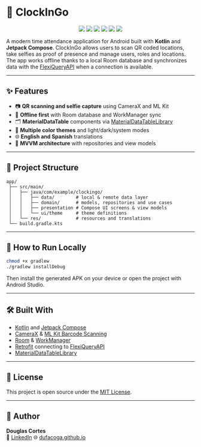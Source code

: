 # 📱 ClockInGo

<p align="center">
  <a href="https://github.com/dufacoga/ClockInGo/issues"><img src="https://img.shields.io/github/issues/dufacoga/clockingo"/></a>
  <a href="https://github.com/dufacoga/ClockInGo/stargazers"><img src="https://img.shields.io/github/stars/dufacoga/ClockInGo"/></a>
  <a href="https://github.com/dufacoga/ClockInGo/network/members"><img src="https://img.shields.io/github/forks/dufacoga/ClockInGo"/></a>
  <a href="https://github.com/dufacoga/ClockInGo/commits/master"><img src="https://img.shields.io/github/last-commit/dufacoga/ClockInGo"/></a>
  <a href="https://github.com/dufacoga/ClockInGo/blob/master/CODE_OF_CONDUCT.md"><img src="https://img.shields.io/badge/contributions-welcome-brightgreen.svg?style=flat"/></a>
  <a href="https://github.com/dufacoga/ClockInGo/blob/master/LICENSE"><img src="https://img.shields.io/github/license/dufacoga/ClockInGo"/></a>
</p>

A modern time attendance application for Android built with **Kotlin** and **Jetpack Compose**. ClockInGo allows users to scan QR coded locations, take selfies as proof of presence and manage users, roles and locations. The app works offline thanks to a local Room database and synchronizes data with the [FlexiQueryAPI](https://github.com/dufacoga/FlexiQueryAPI) when a connection is available.

---

## ✨ Features

- 📷 **QR scanning and selfie capture** using CameraX and ML Kit
- 💾 **Offline first** with Room database and WorkManager sync
- 🗂️ **MaterialDataTable** components via [MaterialDataTableLibrary](https://github.com/dufacoga/MaterialDataTableLibrary)
- 🎨 **Multiple color themes** and light/dark/system modes
- 🌐 **English and Spanish** translations
- 🔄 **MVVM architecture** with repositories and view models

---

## 📂 Project Structure

```
app/
 ├── src/main/
 │   ├── java/com/example/clockingo/
 │   │   ├── data/        # local & remote data layer
 │   │   ├── domain/      # models, repositories and use cases
 │   │   ├── presentation # Compose UI screens & view models
 │   │   └── ui/theme     # theme definitions
 │   └── res/             # resources and translations
 └── build.gradle.kts
```

---

## 🔧 How to Run Locally

```bash
chmod +x gradlew
./gradlew installDebug
```

Then install the generated APK on your device or open the project with Android Studio.

---

## 🛠️ Built With

- [Kotlin](https://kotlinlang.org/) and [Jetpack Compose](https://developer.android.com/jetpack/compose)
- [CameraX](https://developer.android.com/training/camerax) & [ML Kit Barcode Scanning](https://developers.google.com/ml-kit/vision/barcode-scanning)
- [Room](https://developer.android.com/jetpack/androidx/releases/room) & [WorkManager](https://developer.android.com/topic/libraries/architecture/workmanager)
- [Retrofit](https://square.github.io/retrofit/) connecting to [FlexiQueryAPI](https://github.com/dufacoga/FlexiQueryAPI)
- [MaterialDataTableLibrary](https://github.com/dufacoga/MaterialDataTableLibrary)

---

## 📄 License

This project is open source under the [MIT License](LICENSE).

---

## 👤 Author

**Douglas Cortes**  
💼 [LinkedIn](https://www.linkedin.com/in/dufacoga)
🌐 [dufacoga.github.io](https://dufacoga.github.io)
